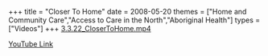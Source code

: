 +++
title = "Closer To Home"
date = 2008-05-20
themes = ["Home and Community Care","Access to Care in the North","Aboriginal Health"]
types = ["Videos"]
+++
[3.3.22_CloserToHome.mp4](/files/3.3.22_CloserToHome.mp4)

[YouTube Link](https://www.youtube.com/watch?v=0ZYZJARrCZY)
